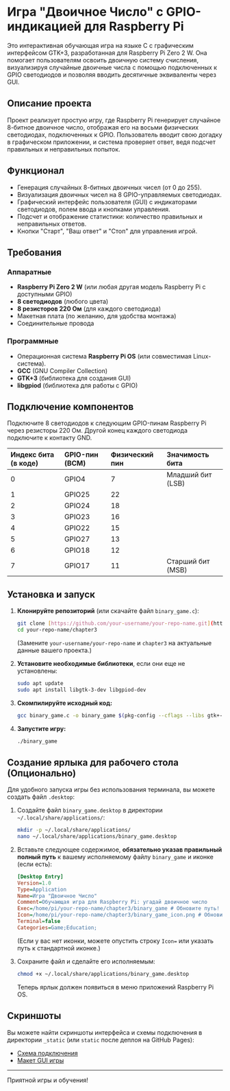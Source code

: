 # Игра "Двоичное Число" с GPIO-индикацией для Raspberry Pi

Это интерактивная обучающая игра на языке C с графическим интерфейсом GTK+3, разработанная для Raspberry Pi Zero 2 W. Она помогает пользователям освоить двоичную систему счисления, визуализируя случайные двоичные числа с помощью подключенных к GPIO светодиодов и позволяя вводить десятичные эквиваленты через GUI.

## Описание проекта

Проект реализует простую игру, где Raspberry Pi генерирует случайное 8-битное двоичное число, отображая его на восьми физических светодиодах, подключенных к GPIO. Пользователь вводит свою догадку в графическом приложении, и система проверяет ответ, ведя подсчет правильных и неправильных попыток.

## Функционал

* Генерация случайных 8-битных двоичных чисел (от 0 до 255).
* Визуализация двоичных чисел на 8 GPIO-управляемых светодиодах.
* Графический интерфейс пользователя (GUI) с индикаторами светодиодов, полем ввода и кнопками управления.
* Подсчет и отображение статистики: количество правильных и неправильных ответов.
* Кнопки "Старт", "Ваш ответ" и "Стоп" для управления игрой.

## Требования

### Аппаратные

* **Raspberry Pi Zero 2 W** (или любая другая модель Raspberry Pi с доступными GPIO)
* **8 светодиодов** (любого цвета)
* **8 резисторов 220 Ом** (для каждого светодиода)
* Макетная плата (по желанию, для удобства монтажа)
* Соединительные провода

### Программные

* Операционная система **Raspberry Pi OS** (или совместимая Linux-система).
* **GCC** (GNU Compiler Collection)
* **GTK+3** (библиотека для создания GUI)
* **libgpiod** (библиотека для работы с GPIO)

## Подключение компонентов

Подключите 8 светодиодов к следующим GPIO-пинам Raspberry Pi через резисторы 220 Ом. Другой конец каждого светодиода подключите к контакту GND.

| Индекс бита (в коде) | GPIO-пин (BCM) | Физический пин | Значимость бита   |
| :------------------- | :------------- | :------------- | :---------------- |
| 0                    | GPIO4          | 7              | Младший бит (LSB) |
| 1                    | GPIO25         | 22             |                   |
| 2                    | GPIO24         | 18             |                   |
| 3                    | GPIO23         | 16             |                   |
| 4                    | GPIO22         | 15             |                   |
| 5                    | GPIO27         | 13             |                   |
| 6                    | GPIO18         | 12             |                   |
| 7                    | GPIO17         | 11             | Старший бит (MSB) |

## Установка и запуск

1.  **Клонируйте репозиторий** (или скачайте файл `binary_game.c`):
    ```bash
    git clone [https://github.com/your-username/your-repo-name.git](https://github.com/your-username/your-repo-name.git)
    cd your-repo-name/chapter3
    ```
    (Замените `your-username/your-repo-name` и `chapter3` на актуальные данные вашего проекта.)

2.  **Установите необходимые библиотеки**, если они еще не установлены:
    ```bash
    sudo apt update
    sudo apt install libgtk-3-dev libgpiod-dev
    ```

3.  **Скомпилируйте исходный код:**
    ```bash
    gcc binary_game.c -o binary_game $(pkg-config --cflags --libs gtk+-3.0 libgpiod) -Wall -Wextra
    ```

4.  **Запустите игру:**
    ```bash
    ./binary_game
    ```

## Создание ярлыка для рабочего стола (Опционально)

Для удобного запуска игры без использования терминала, вы можете создать файл `.desktop`:

1.  Создайте файл `binary_game.desktop` в директории `~/.local/share/applications/`:
    ```bash
    mkdir -p ~/.local/share/applications/
    nano ~/.local/share/applications/binary_game.desktop
    ```

2.  Вставьте следующее содержимое, **обязательно указав правильный полный путь** к вашему исполняемому файлу `binary_game` и иконке (если есть):
    ```ini
    [Desktop Entry]
    Version=1.0
    Type=Application
    Name=Игра "Двоичное Число"
    Comment=Обучающая игра для Raspberry Pi: угадай двоичное число
    Exec=/home/pi/your-repo-name/chapter3/binary_game # Обновите путь!
    Icon=/home/pi/your-repo-name/chapter3/binary_game_icon.png # Обновите путь, если используете иконку
    Terminal=false
    Categories=Game;Education;
    ```
    (Если у вас нет иконки, можете опустить строку `Icon=` или указать путь к стандартной иконке.)

3.  Сохраните файл и сделайте его исполняемым:
    ```bash
    chmod +x ~/.local/share/applications/binary_game.desktop
    ```
    Теперь ярлык должен появиться в меню приложений Raspberry Pi OS.

## Скриншоты

Вы можете найти скриншоты интерфейса и схемы подключения в директории `_static` (или `static` после деплоя на GitHub Pages):
* [Схема подключения](_static/chapter03_schematic.png)
* [Макет GUI игры](_static/chapter03_gui_mockup.png)

---

Приятной игры и обучения!
